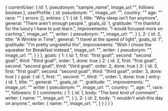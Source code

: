 {
  currentUser: {
    id: 1,
    pseudonym: "sample_name",
    image_url:"",
    follows: boolean
  },
  userProfile: {
    id:
    pseudonym: "",
    image_url: "",
    country: ""
    age: ""
    race: ""
  }
  errors: [],
  entries: {
    1: {
      id: 1,
      title: "Why sleep isn't fun anymore",
      general: "There aren't enough people.",
      goals_id: 1,
      gratitude: "I'm thankful for the luxury I have to just learn.",
      improvements: "I would focused more on caching.",
      image_url: "",
      writer: {
        pseudonym: "",
        image_url: "",
      }
    },
    2: {
      id: 2,
      title: "A Wrinkle in Time",
      general: "I travel at the speed of light",
      goals_id: 1",
      gratitude: "I'm pretty ungrateful tho",
      improvements: "Wish I chose the squeaker for Breakfast instead.",
      image_url: "",
      writer: {
        pseudonym: "",
        image_url: "",
      }
    }
  },
  goals: {
    1: {
      id: 1,
        first: "first goal!",
        second: "second goal!",
        third: "third goal!",
        order: 1,
        done: true
    }
    2: {
      id: 2,
        first: "first goal!",
        second: "second goal!",
        third: "third goal!",
        order: 2,
        done: true
    }
    3: {
      id: 3,
        first: "first goal!",
        second: "second goal!",
        third: "third goal!",
        order: 3,
        done: true
    }
  }
goal: {
  id: 1,
  first: "",
  second: "",
  third: "",
  order: 1,
  done: true
}
entry: {
    id: 1,
    title: "",
    general: "",
    goals_id: "",
    gratitude: "",
    improvements: "",
    image_url: ""
    writer {
      pseudonym: "",
      image_url: "",
      country: "",
      age: "",
      race: "",
      followers: 0
    }
    comments: {
      1: {
        id: 1,
        body: "The best kind of comment",
        writer: {
          name: "",
          image_url: "",
        }
      },
      2: {
        id: 2,
        body: "I wouldn't wish this day on anyone.",
        writer: {
          name: "",
          image_url: "",
        }
      }
    }
  }
}
